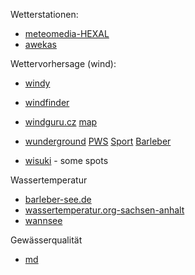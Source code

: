 Wetterstationen:

* [meteomedia-HEXAL](https://wetterstationen.meteomedia.de/?map=Sachsen-Anhalt&station=103630)
* [awekas](https://www.awekas.at/de/map.php?map=wind)

Wettervorhersage (wind):

* [windy](https://www.windy.com/52.222/11.651?52.216,11.662,15)
* [windfinder](https://de.windfinder.com/forecast/magdeburg_barleber_see)
* [windguru.cz](https://www.windguru.cz/1089962) [map](https://www.windguru.cz/map/?lat=52.22&lon=11.66&zoom=12)

* [wunderground](https://www.wunderground.com/wundermap?lat=52.22&lon=11.66&zoom=12)
  [PWS](https://www.wunderground.com/dashboard/pws/IBARLE5)
  [Sport](https://www.wunderground.com/dashboard/pws/IBARLE28)
  [Barleber](https://www.wunderground.com/dashboard/pws/IMAGDE179)

 * [wisuki](https://de.wisuki.com/country/de) - some spots

Wassertemperatur
* [barleber-see.de](https://barleber-see.de/)
* [wassertemperatur.org-sachsen-anhalt](http://www.wassertemperatur.org/deutschland/sachsen-anhalt/)
* [wannsee](https://www.wassertemperatur.org/wannsee/)

Gewässerqualität
* [md](https://www.geofachdatenserver.de/de/badegewaesserkarte.html)
